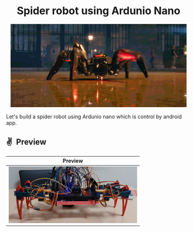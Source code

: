 <h1 align="center" >Spider robot using Ardunio Nano</h1>
<p align="center">
   <img width="480" src="for  md file/spideranim.gif">
</p>
Let's build a spider robot using Ardunio nano which is control by android app.

## ✌&ensp;Preview

|              Preview             |
| :----------------------------------: |
| <img src="for  md file/20211002_152952.jpg" width="350">|
